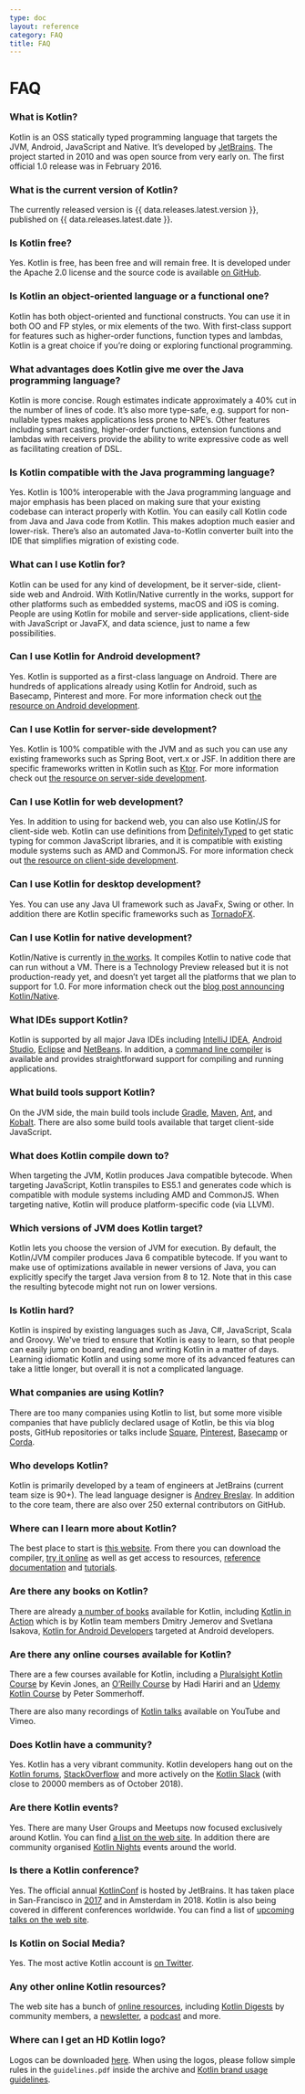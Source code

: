 ```yaml
---
type: doc
layout: reference
category: FAQ
title: FAQ
---
```


# FAQ

### What is Kotlin?

Kotlin is an OSS statically typed programming language that targets the JVM, Android, JavaScript and Native. 
It’s developed by [JetBrains](http://www.jetbrains.com). The project started in 2010 and was open source from very early on. The first official 1.0 release was in February 2016. 

### What is the current version of Kotlin?

The currently released version is {{ data.releases.latest.version }}, published on {{ data.releases.latest.date }}.

### Is Kotlin free?

Yes. Kotlin is free, has been free and will remain free. It is developed under the Apache 2.0 license and the source code is available [on GitHub](https://github.com/jetbrains/kotlin).

### Is Kotlin an object-oriented language or a functional one?

Kotlin has both object-oriented and functional constructs. You can use it in both OO and FP styles, or mix elements of the two. 
With first-class support for features such as higher-order functions, function types and lambdas, Kotlin is a great choice if you’re doing or exploring functional programming.

### What advantages does Kotlin give me over the Java programming language?

Kotlin is more concise. Rough estimates indicate approximately a 40% cut in the number of lines of code. 
It’s also more type-safe, e.g. support for non-nullable types makes applications less prone to NPE’s. 
Other features including smart casting, higher-order functions, extension functions and lambdas with receivers provide 
the ability to write expressive code as well as facilitating creation of DSL.
 
### Is Kotlin compatible with the Java programming language?

Yes. Kotlin is 100% interoperable with the Java programming language and major emphasis has been placed on making sure that your existing codebase 
can interact properly with Kotlin. You can easily call Kotlin code from Java and Java code from Kotlin. This makes adoption
much easier and lower-risk. There’s also an automated Java-to-Kotlin converter built into the IDE that simplifies migration of existing code.

### What can I use Kotlin for?

Kotlin can be used for any kind of development, be it server-side, client-side web and Android. With Kotlin/Native currently 
in the works, support for other platforms such as embedded systems, macOS and iOS is coming. People are using Kotlin for mobile 
and server-side applications, client-side with JavaScript or JavaFX, and data science, just to name a few possibilities. 

### Can I use Kotlin for Android development?

Yes. Kotlin is supported as a first-class language on Android. There are hundreds of applications already using Kotlin 
for Android, such as Basecamp, Pinterest and more. For more information check out [the resource on Android development](/docs/reference/android-overview.html).

### Can I use Kotlin for server-side development?

Yes. Kotlin is 100% compatible with the JVM and as such you can use any existing frameworks such as Spring Boot, 
vert.x or JSF. In addition there are specific frameworks written in Kotlin such as [Ktor](http://github.com/kotlin/ktor). 
For more information check out [the resource on server-side development](/docs/reference/server-overview.html).

### Can I use Kotlin for web development?

Yes. In addition to using for backend web, you can also use Kotlin/JS for client-side web. Kotlin can use definitions from 
[DefinitelyTyped](http://definitelytyped.org) to get static typing for common JavaScript libraries, and it is compatible with existing module systems such as AMD and CommonJS. 
For more information check out [the resource on client-side development](/docs/reference/js-overview.html).

### Can I use Kotlin for desktop development?

Yes. You can use any Java UI framework such as JavaFx, Swing or other. 
In addition there are Kotlin specific frameworks such as [TornadoFX](https://github.com/edvin/tornadofx). 

### Can I use Kotlin for native development?

Kotlin/Native is currently [in the works](https://blog.jetbrains.com/kotlin/tag/native/). It compiles Kotlin to native code 
that can run without a VM. There is a Technology Preview released but it is not production-ready yet, and doesn’t yet
 target all the platforms that we plan to support for 1.0. For more information check out the [blog post announcing Kotlin/Native](https://blog.jetbrains.com/kotlin/2017/04/kotlinnative-tech-preview-kotlin-without-a-vm/).

### What IDEs support Kotlin?

Kotlin is supported by all major Java IDEs including [IntelliJ IDEA](/docs/tutorials/getting-started.html),
[Android Studio](/docs/tutorials/kotlin-android.html), [Eclipse](/docs/tutorials/getting-started-eclipse.html) and 
[NetBeans](http://plugins.netbeans.org/plugin/68590/kotlin). In addition, a [command line compiler](/docs/tutorials/command-line.html) 
is available and provides straightforward support for compiling and running applications.
  
### What build tools support Kotlin?

On the JVM side, the main build tools include [Gradle](/docs/reference/using-gradle.html), [Maven](/docs/reference/using-maven.html), 
[Ant](/docs/reference/using-ant.html), and [Kobalt](http://beust.com/kobalt/home/index.html). There are also some build tools available that target client-side JavaScript. 

### What does Kotlin compile down to?

When targeting the JVM, Kotlin produces Java compatible bytecode. When targeting JavaScript, Kotlin transpiles to ES5.1 and generates
code which is compatible with module systems including AMD and CommonJS. When targeting native, Kotlin will produce platform-specific code (via LLVM). 

### Which versions of JVM does Kotlin target?

Kotlin lets you choose the version of JVM for execution. By default, the Kotlin/JVM compiler produces Java 6 compatible bytecode.
If you want to make use of optimizations available in newer versions of Java, you can explicitly specify the target Java version from 8 to 12.
Note that in this case the resulting bytecode might not run on lower versions. 

### Is Kotlin hard?

Kotlin is inspired by existing languages such as Java, C#, JavaScript, Scala and Groovy. We've tried to ensure that Kotlin is easy to learn,
so that people can easily jump on board, reading and writing Kotlin in a matter of days. 
Learning idiomatic Kotlin and using some more of its advanced features can take a little longer, but overall it is not a complicated language.
 
### What companies are using Kotlin?
 
There are too many companies using Kotlin to list, but some more visible companies that have publicly declared usage of Kotlin, be this via blog posts, GitHub repositories or talks include 
[Square](https://medium.com/square-corner-blog/square-open-source-loves-kotlin-c57c21710a17), [Pinterest](https://www.youtube.com/watch?v=mDpnc45WwlI), [Basecamp](https://m.signalvnoise.com/how-we-made-basecamp-3s-android-app-100-kotlin-35e4e1c0ef12) or [Corda](https://docs.corda.net/releases/release-M9.2/further-notes-on-kotlin.html).
 
### Who develops Kotlin?

Kotlin is primarily developed by a team of engineers at JetBrains (current team size is 90+). The lead language designer is 
[Andrey Breslav](https://twitter.com/abreslav). In addition to the core team, there are also over 250 external contributors on GitHub. 

### Where can I learn more about Kotlin?

The best place to start is [this website](https://kotlinlang.org). From there you can download the compiler, 
[try it online](https://play.kotlinlang.org) as well as get access to resources, [reference documentation](/docs/reference/index.html)
and [tutorials](/docs/tutorials/index.html). 

### Are there any books on Kotlin?

There are already [a number of books](/docs/books.html) available for Kotlin, including [Kotlin in Action](https://www.manning.com/books/kotlin-in-action) which is by Kotlin team members Dmitry Jemerov and Svetlana Isakova, 
[Kotlin for Android Developers](https://leanpub.com/kotlin-for-android-developers) targeted at Android developers. 

### Are there any online courses available for Kotlin?

There are a few courses available for Kotlin, including a [Pluralsight Kotlin Course](https://www.pluralsight.com/courses/kotlin-getting-started) by Kevin Jones, 
an [O’Reilly Course](http://shop.oreilly.com/product/0636920052982.do) by Hadi Hariri and an [Udemy Kotlin Course](http://petersommerhoff.com/dev/kotlin/kotlin-beginner-tutorial/) by Peter Sommerhoff.

There are also many recordings of [Kotlin talks](http://kotlinlang.org/community/talks.html) available on YouTube and Vimeo. 

### Does Kotlin have a community?

Yes. Kotlin has a very vibrant community. Kotlin developers hang out on the [Kotlin forums](http://discuss.kotlinlang.org), 
[StackOverflow](http://stackoverflow.com/questions/tagged/kotlin) and more actively on the [Kotlin Slack](http://slack.kotlinlang.org) 
(with close to 20000 members as of October 2018). 

### Are there Kotlin events?
 
Yes. There are many User Groups and Meetups now focused exclusively around Kotlin. You can find [a list on the web site](/user-groups/user-group-list.html).
In addition there are community organised [Kotlin Nights](/community/kotlin-nights.html) events around the world.

### Is there a Kotlin conference?

Yes. The official annual [KotlinConf](https://kotlinconf.com/) is hosted by JetBrains.
It has taken place in San-Francisco in [2017](https://kotlinconf.com/2017/) and in Amsterdam in 2018.
Kotlin is also being covered in different conferences worldwide. You can find a list of [upcoming talks on the web site](/community/talks.html?time=upcoming).

### Is Kotlin on Social Media?

Yes. The most active Kotlin account is [on Twitter](https://twitter.com/kotlin).

### Any other online Kotlin resources?

The web site has a bunch of [online resources](https://kotlinlang.org/community/), including [Kotlin Digests](https://kotlin.link) by community members, 
a [newsletter](http://www.kotlinweekly.net), a [podcast](https://talkingkotlin.com) and more.   

### Where can I get an HD Kotlin logo?

Logos can be downloaded [here](https://resources.jetbrains.com/storage/products/kotlin/docs/kotlin_logos.zip).
When using the logos, please follow simple rules in the `guidelines.pdf` inside the archive and [Kotlin brand usage guidelines](/foundation/guidelines.html).

